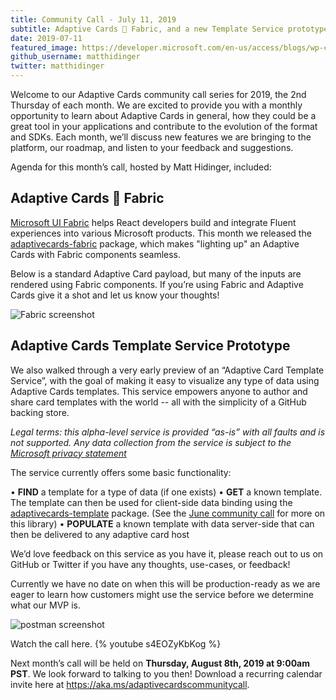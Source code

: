 ```yaml
---
title: Community Call - July 11, 2019
subtitle: Adaptive Cards 💙 Fabric, and a new Template Service prototype
date: 2019-07-11
featured_image: https://developer.microsoft.com/en-us/access/blogs/wp-content/uploads/2019/07/Standard-Adaptive-Card-payload-using-Microsoft-UI-Fabric.jpg
github_username: matthidinger
twitter: matthidinger
---
```


Welcome to our Adaptive Cards community call series for 2019, the 2nd Thursday of each month. We are excited to provide you with a monthly opportunity to learn about Adaptive Cards in general, how they could be a great tool in your applications and contribute to the evolution of the format and SDKs. Each month, we’ll discuss new features we are bringing to the platform, our roadmap, and listen to your feedback and suggestions.

Agenda for this month’s call, hosted by Matt Hidinger, included: 

## Adaptive Cards 💙 Fabric

[Microsoft UI Fabric](https://developer.microsoft.com/en-us/fabric#/) helps React developers build and integrate Fluent experiences into various Microsoft products. This month we released the [adaptivecards-fabric](https://www.npmjs.com/package/adaptivecards-fabric) package, which makes "lighting up" an Adaptive Cards with Fabric components seamless. 

Below is a standard Adaptive Card payload, but many of the inputs are rendered using Fabric components. If you’re using Fabric and Adaptive Cards give it a shot and let us know your thoughts!

![Fabric screenshot](https://developer.microsoft.com/en-us/access/blogs/wp-content/uploads/2019/07/Standard-Adaptive-Card-payload-using-Microsoft-UI-Fabric.jpg)
 
## Adaptive Cards Template Service Prototype

We also walked through a very early preview of an “Adaptive Card Template Service”, with the goal of making it easy to visualize any type of data using Adaptive Cards templates. This service empowers anyone to author and share card templates with the world -- all with the simplicity of a GitHub backing store.

*Legal terms: this _alpha-level_ service is provided “as-is” with all faults and is not supported. Any data collection from the service is subject to the [Microsoft privacy statement](https://go.microsoft.com/fwlink/?LinkID=824704)*

The service currently offers some basic functionality:
 
•	**FIND** a template for a type of data (if one exists)
•	**GET** a known template. The template can then be used for client-side data binding using the [adaptivecards-template](https://www.npmjs.com/package/adaptivecards-templating) package. (See the [June community call](https://developer.microsoft.com/en-us/office/blogs/adaptive-cards-community-call-june-13-2019/) for more on this library)
•	**POPULATE** a known template with data server-side that can then be delivered to any adaptive card host

We’d love feedback on this service as you have it, please reach out to us on GitHub or Twitter if you have any thoughts, use-cases, or feedback! 

Currently we have no date on when this will be production-ready as we are eager to learn how customers might use the service before we determine what our MVP is.

![postman screenshot](https://developer.microsoft.com/en-us/access/blogs/wp-content/uploads/2019/07/preview-of-an-%E2%80%9CAdaptive-Card-Template-Service%E2%80%9D-768x708.png)

Watch the call here.
{% youtube s4EOZyKbKog %}


Next month’s call will be held on **Thursday, August 8th, 2019 at 9:00am PST**.  We look forward to talking to you then! Download a recurring calendar invite here at https://aka.ms/adaptivecardscommunitycall.

